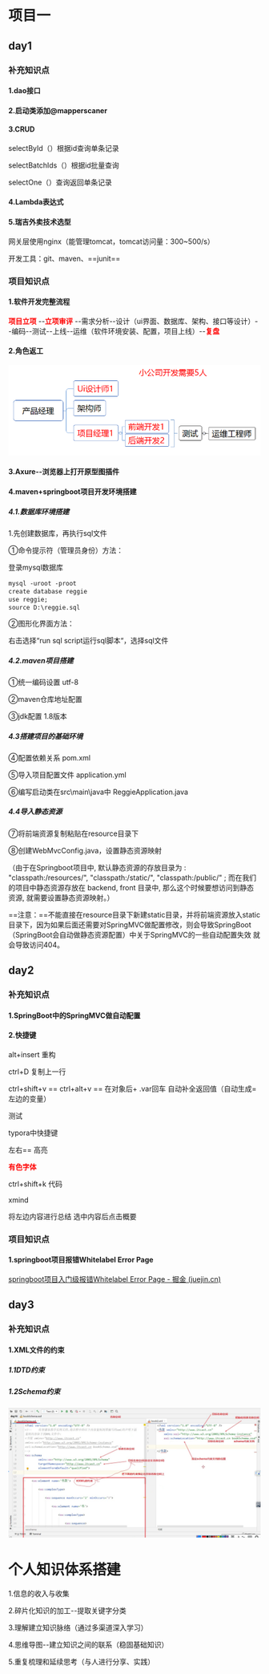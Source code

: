 # 项目一

## day1

### 补充知识点

#### 1.dao接口

#### 2.启动类添加@mapperscaner

#### 3.CRUD

selectById（）根据id查询单条记录

selectBatchIds（）根据id批量查询

selectOne（）查询返回单条记录

#### 4.Lambda表达式

#### 5.瑞吉外卖技术选型

网关层使用nginx（能管理tomcat，tomcat访问量：300~500/s）

开发工具：git、maven、==junit==

### 项目知识点

#### 1.软件开发完整流程

**<font color='red'>项目立项</font>** --**<font color='red'>立项审评</font>** --需求分析--设计（ui界面、数据库、架构、接口等设计）--编码--测试--上线--运维（软件环境安装、配置，项目上线）--**<font color='red'>复盘</font>** 

#### 2.角色返工

![1709019397216](Typoraphoto/1709019397216.png)

#### 3.Axure--浏览器上打开原型图插件

#### 4.maven+springboot项目开发环境搭建

##### 4.1.数据库环境搭建

1.先创建数据库，再执行sql文件

①命令提示符（管理员身份）方法：

登录mysql数据库

```
mysql -uroot -proot
create database reggie
use reggie;
source D:\reggie.sql
```

②图形化界面方法：

右击选择“run sql script运行sql脚本“，选择sql文件

##### 4.2.maven项目搭建

①统一编码设置 utf-8

②maven仓库地址配置

③jdk配置 1.8版本

##### 4.3搭建项目的基础环境

④配置依赖关系 pom.xml

⑤导入项目配置文件 application.yml

⑥编写启动类在src\main\java中  ReggieApplication.java

##### 4.4导入静态资源

⑦将前端资源复制粘贴在resource目录下

⑧创建WebMvcConfig.java，设置静态资源映射

（由于在Springboot项目中, 默认静态资源的存放目录为 : "classpath:/resources/", "classpath:/static/", "classpath:/public/" ; 而在我们的项目中静态资源存放在 backend, front 目录中, 那么这个时候要想访问到静态资源, 就需要设置静态资源映射。）



==注意：==不能直接在resource目录下新建static目录，并将前端资源放入static目录下，因为如果后面还需要对SpringMVC做配置修改，则会导致SpringBoot（SpringBoot会自动做静态资源配置）中关于SpringMVC的一些自动配置失效  就会导致访问404。

## day2

### 补充知识点

#### 1.SpringBoot中的SpringMVC做自动配置

#### 2.快捷键

alt+insert  重构

ctrl+D 复制上一行

ctrl+shift+v == ctrl+alt+v == 在对象后+ .var回车 自动补全返回值（自动生成=左边的变量）

测试



typora中快捷键

左右==  高亮

**<font color='red'>有色字体</font>**

ctrl+shift+k  代码



xmind

将左边内容进行总结  选中内容后点击概要

### 项目知识点

#### 1.springboot项目报错Whitelabel Error Page

[springboot项目入门级报错Whitelabel Error Page - 掘金 (juejin.cn)](https://juejin.cn/post/7339526709421817875)

## day3

### 补充知识点

#### 1.XML文件的约束

##### 1.1DTD约束

##### 1.2Schema约束

![1709545337576](Typoraphoto/1709545337576.png)

# 个人知识体系搭建

1.信息的收入与收集

2.碎片化知识的加工--提取关键字分类

3.理解建立知识脉络（通过多渠道深入学习）

4.思维导图--建立知识之间的联系（稳固基础知识）

5.重复梳理和延续思考（与人进行分享、实践）
